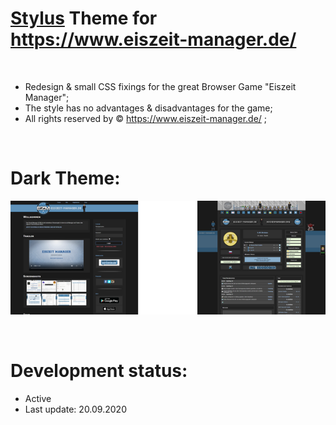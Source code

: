 # <a href="https://add0n.com/stylus.html">Stylus</a> Theme for https://www.eiszeit-manager.de/
<br>

 - Redesign & small CSS fixings for the great Browser Game "Eiszeit Manager";
 - The style has no advantages & disadvantages for the game;
 - All rights reserved by © https://www.eiszeit-manager.de/ ;
 <br>

# Dark Theme:
<p align="center">
 <a href="https://github.com/MadameSolette/Stylus/tree/master/eiszeit-manager.de/dark"><img src="https://raw.githubusercontent.com/MadameSolette/Stylus/master/eiszeit-manager.de/dark/screenshot-section/images/preview-thumb.png" /></a>
</p>
<br>

# Development status:
 - Active
 - Last update: 20.09.2020
